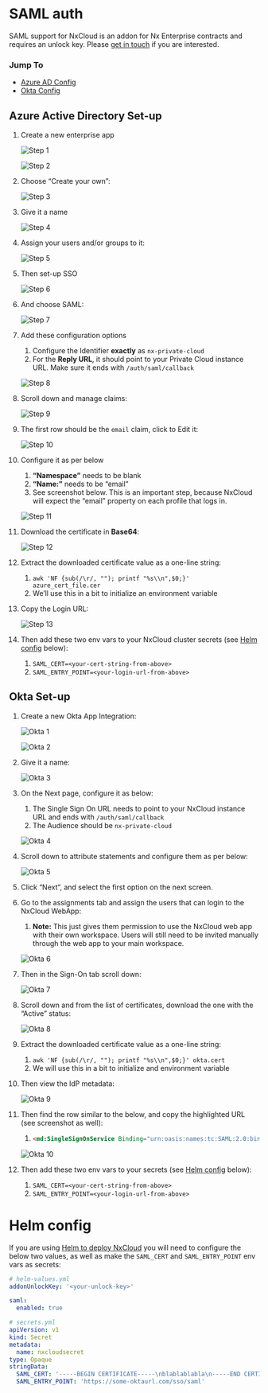 # SAML auth

SAML support for NxCloud is an addon for Nx Enterprise contracts and requires an unlock key. Please [get in touch](mailto:cloud-support@nrwl.io)
if you are interested.

### Jump To
- [Azure AD Config](#azure-active-directory-set-up)
- [Okta Config](#okta-set-up)

## Azure Active Directory Set-up

1. Create a new enterprise app

   ![Step 1](/nx-cloud/private/images/saml/azure_1.png)

   ![Step 2](/nx-cloud/private/images/saml/azure_2.png)

2. Choose “Create your own”:

   ![Step 3](/nx-cloud/private/images/saml/azure_3.png)

3. Give it a name

   ![Step 4](/nx-cloud/private/images/saml/azure_4.png)

4. Assign your users and/or groups to it:

   ![Step 5](/nx-cloud/private/images/saml/azure_5.png)

5. Then set-up SSO

   ![Step 6](/nx-cloud/private/images/saml/azure_6.png)

6. And choose SAML:

   ![Step 7](/nx-cloud/private/images/saml/azure_7.png)

7. Add these configuration options
   1. Configure the Identifier **exactly** as `nx-private-cloud`
   2. For the **Reply URL**, it should point to your Private Cloud instance URL. Make sure it ends with `/auth/saml/callback`

   ![Step 8](/nx-cloud/private/images/saml/azure_8.png)

8. Scroll down and manage claims:

   ![Step 9](/nx-cloud/private/images/saml/azure_9.png)

9. The first row should be the `email` claim, click to Edit it:

    ![Step 10](/nx-cloud/private/images/saml/azure_10.png)

10. Configure it as per below
    1. **“Namespace”** needs to be blank 
    2. **“Name:”** needs to be “email”
    3. See screenshot below. This is an important step, because NxCloud will expect the “email” property on each profile that logs in.

    ![Step 11](/nx-cloud/private/images/saml/azure_11.png)

11. Download the certificate in **Base64**:

    ![Step 12](/nx-cloud/private/images/saml/azure_12.png)

12. Extract the downloaded certificate value as a one-line string:
    1. `awk 'NF {sub(/\r/, ""); printf "%s\\n",$0;}' azure_cert_file.cer`
    2. We’ll use this in a bit to initialize an environment variable
    
13. Copy the Login URL:

    ![Step 13](/nx-cloud/private/images/saml/azure_13.png)

14. Then add these two env vars to your NxCloud cluster secrets (see [Helm config](#helm-config) below):
    1. `SAML_CERT=<your-cert-string-from-above>`
    2. `SAML_ENTRY_POINT=<your-login-url-from-above>`
    
## Okta Set-up

1. Create a new Okta App Integration:

    ![Okta 1](/nx-cloud/private/images/saml/azure_12.png)

    ![Okta 2](/nx-cloud/private/images/saml/azure_2.png)

2. Give it a name:

    ![Okta 3](/nx-cloud/private/images/saml/azure_3.png)

3. On the Next page, configure it as below:
   1. The Single Sign On URL needs to point to your NxCloud instance URL and ends with `/auth/saml/callback`
   2. The Audience should be `nx-private-cloud`
   
   ![Okta 4](/nx-cloud/private/images/saml/azure_4.png)

4. Scroll down to attribute statements and configure them as per below:

    ![Okta 5](/nx-cloud/private/images/saml/azure_5.png)

5. Click “Next”, and select the first option on the next screen.
6. Go to the assignments tab and assign the users that can login to the NxCloud WebApp:
   1. **Note:** This just gives them permission to use the NxCloud web app with their own workspace. Users will still need to be invited manually through the web app to your main workspace.
      
   ![Okta 6](/nx-cloud/private/images/saml/azure_6.png)

7. Then in the Sign-On tab scroll down:

    ![Okta 7](/nx-cloud/private/images/saml/azure_7.png)

8. Scroll down and from the list of certificates, download the one with the “Active” status:

    ![Okta 8](/nx-cloud/private/images/saml/azure_8.png)

9. Extract the downloaded certificate value as a one-line string:
   1. `awk 'NF {sub(/\r/, ""); printf "%s\\n",$0;}' okta.cert`
   2. We will use this in a bit to initialize and environment variable
   
10. Then view the ldP metadata:

    ![Okta 9](/nx-cloud/private/images/saml/azure_9.png)

11. Then find the row similar to the below, and copy the highlighted URL (see screenshot as well):
    1. ```html
       <md:SingleSignOnService Binding="urn:oasis:names:tc:SAML:2.0:bindings:HTTP-POST" Location="https://trial-xxxxx.okta.com/app/trial-xxxxx_nxcloudtest_1/xxxxxxxxx/sso/saml"/>
       ```
       
    ![Okta 10](/nx-cloud/private/images/saml/azure_10.png)

12. Then add these two env vars to your secrets (see [Helm config](#helm-config) below):
    1. `SAML_CERT=<your-cert-string-from-above>`
    2. `SAML_ENTRY_POINT=<your-login-url-from-above>`

# Helm config

If you are using [Helm to deploy NxCloud](https://github.com/nrwl/nx-cloud-helm) you 
will need to configure the below two values, as well as make the `SAML_CERT` and `SAML_ENTRY_POINT`
env vars as secrets:

```yaml
# helm-values.yml
addonUnlockKey: '<your-unlock-key>'

saml:
  enabled: true

# secrets.yml
apiVersion: v1
kind: Secret
metadata:
  name: nxcloudsecret
type: Opaque
stringData:
  SAML_CERT: '-----BEGIN CERTIFICATE-----\nblablablabla\n-----END CERTIFICATE-----\n'
  SAML_ENTRY_POINT: 'https://some-oktaurl.com/sso/saml'
```
